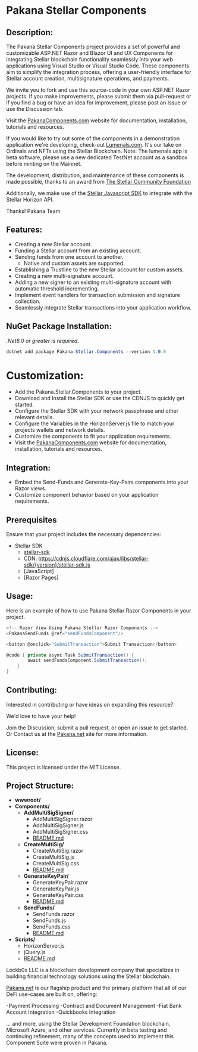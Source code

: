 # Pakana Stellar Components

## Description:

The Pakana Stellar Components project provides a set of powerful and customizable ASP.NET Razor and Blazor UI and UX Components for integrating Stellar blockchain functionality seamlessly into your web applications using Visual Studio or Visual Studio Code. 
These components aim to simplify the integration process, offering a user-friendly interface for Stellar account creation, multisignature operations, and payments.

We invite you to fork and use this source-code in your own ASP.NET Razor projects. If you make improvements, please submit them via pull-request or if you find a bug or have an idea for improvement, please post an Issue or use the Discussion tab.

Visit the <a href="https://www.pakanacomponents.com" target="_blank">PakanaComponents.com</a>
 website for documentation, installation, tutorials and resources.

If you would like to try out some of the components in a demonstration application we're developing, check-out [Lumenals.com](https://lumenals.com). 
It's our take on Ordinals and NFTs using the Stellar Blockchain. 
Note: The lumenals app is beta software, please use a new dedicated TestNet account as a sandbox before minting on the Mainnet. 

The development, distribution, and maintenance of these components is made possible, thanks to an award from 
<a href="https://dashboard.communityfund.stellar.org/scfawards/scf-25/activationawardreview/suggestion/853" target="_blank">The Stellar Community Foundation</a>

Additionally, we make use of the <a href="https://github.com/stellar/js-stellar-sdk" target="_blank">Stellar Javascript SDK</a> to integrate with the Stellar Horizon API.

Thanks!
Pakana Team

## Features:

- Creating a new Stellar account.
- Funding a Stellar account from an existing account.
- Sending funds from one account to another. 
  - Native and custom assets are supported.
- Establishing a Trustline to the new Stellar account for custom assets.
- Creating a new multi-signature account.
- Adding a new signer to an existing multi-signature account with automatic threshold incrementing.
- Implement event handlers for transaction submission and signature collection.
- Seamlessly integrate Stellar transactions into your application workflow.

## NuGet Package Installation:

*.Net8.0 or greater is required.*
    
```csharp copy
dotnet add package Pakana.Stellar.Components --version 1.0.0
```

# Customization:

- Add the Pakana.Stellar.Components to your project.
- Download and Install the Stellar SDK or use the CDNJS to quickly get started.
- Configure the Stellar SDK with your network passphrase and other relevant details.
- Configure the Variables in the HorizonServer.js file to match your projects wallets and network details.
- Customize the components to fit your application requirements.
- Visit the <a href="https://www.pakanacomponents.com" target="_blank">PakanaComponents.com</a> website for documentation, installation, tutorials and resources.

## Integration:

- Embed the Send-Funds and Generate-Key-Pairs components into your Razor views.
- Customize component behavior based on your application requirements.

## Prerequisites

Ensure that your project includes the necessary dependencies:

- Stellar SDK
  	- <a href="https://github.com/stellar/js-stellar-sdk" target="_blank">stellar-sdk</a>
	- CDN: https://cdnjs.cloudflare.com/ajax/libs/stellar-sdk/{version}/stellar-sdk.js
    - [JavaScript]
    - [Razor Pages]

## Usage:

Here is an example of how to use Pakana Stellar Razor Components in your project.

```csharp
<!-- Razor View Using Pakana Stellar Razor Components -->
<PakanaSendFunds @ref="sendFundsComponent"/>

<button @onclick="SubmitTransaction">Submit Transaction</button>

@code { private async Task SubmitTransaction() {
        await sendFundsComponent.SubmitTransaction();
    }
}
```

## Contributing:

Interested in contributing or have ideas on expanding this resource?

We'd love to have your help! 

Join the Discussion, submit a pull request, or open an issue to get started.
Or
Contact us at the <a href="https://pakana.net" target="_blank">Pakana.net</a> site for more information.

## License:

This project is licensed under the MIT License. 

## Project Structure:

- **wwwroot/**
- **Components/**
  - **AddMultiSigSigner/**
    - AddMultiSigSigner.razor
    - AddMultiSigSigner.js
    - AddMultiSigSigner.css
    - [README.md](./Components/AddMultiSigSigner/README.md)
  - **CreateMultiSig/**
    - CreateMultiSig.razor
    - CreateMultiSig.js
    - CreateMultiSig.css
    - [README.md](./Components/CreateMultiSig/README.md)
  - **GenerateKeyPair/**
    - GenerateKeyPair.razor
    - GenerateKeyPair.js
    - GenerateKeyPair.css
    - [README.md](./Components/GenerateKeyPair/README.md)
  - **SendFunds/**
    - SendFunds.razor
    - SendFunds.js
    - SendFunds.css
    - [README.md](./Components/SendFunds/README.md)
- **Scripts/**
  - HorizonServer.js
  - jQuery.js
  - [README.md](./Scripts/README.md)
 
Lockb0x LLC is a blockchain development company that specializes in building financial technology solutions using the Stellar blockchain. 

<a href="https://pakana.net" target="_blank">Pakana.net</a> is our flagship product and the primary platform that all of our DeFi use-cases are built on, offering:

-Payment Processing
-Contract and Document Management
-Fiat Bank Account Integration
-Quickbooks Integration

... and more, using the Stellar Development Foundation blockchain, Microsoft Azure, and other services.
Currently in beta testing and continuing refinement, many of the concepts used to implement this Component Suite were proven in Pakana. 

